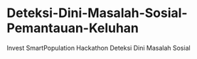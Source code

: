 # Deteksi-Dini-Masalah-Sosial-Pemantauan-Keluhan
Invest SmartPopulation Hackathon Deteksi Dini Masalah Sosial 
